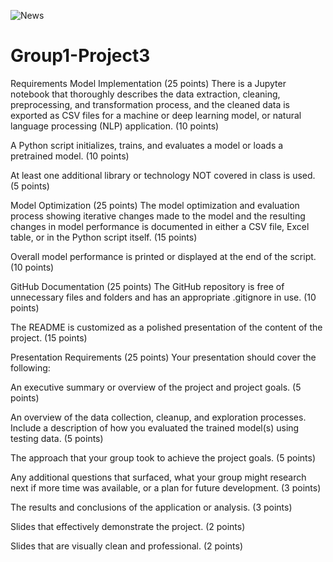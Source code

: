 ![News](https://s36667.pcdn.co/wp-content/uploads/2020/12/News-cycle-GIF-747x400-B.gif)




# Group1-Project3

Requirements
Model Implementation (25 points)
There is a Jupyter notebook that thoroughly describes the data extraction, cleaning, preprocessing, and transformation process, and the cleaned data is exported as CSV files for a machine or deep learning model, or natural language processing (NLP) application. (10 points)

A Python script initializes, trains, and evaluates a model or loads a pretrained model. (10 points)

At least one additional library or technology NOT covered in class is used. (5 points)

Model Optimization (25 points)
The model optimization and evaluation process showing iterative changes made to the model and the resulting changes in model performance is documented in either a CSV file, Excel table, or in the Python script itself. (15 points)

Overall model performance is printed or displayed at the end of the script. (10 points)

GitHub Documentation (25 points)
The GitHub repository is free of unnecessary files and folders and has an appropriate .gitignore in use. (10 points)

The README is customized as a polished presentation of the content of the project. (15 points)

Presentation Requirements (25 points)
Your presentation should cover the following:

An executive summary or overview of the project and project goals. (5 points)

An overview of the data collection, cleanup, and exploration processes. Include a description of how you evaluated the trained model(s) using testing data. (5 points)

The approach that your group took to achieve the project goals. (5 points)

Any additional questions that surfaced, what your group might research next if more time was available, or a plan for future development. (3 points)

The results and conclusions of the application or analysis. (3 points)

Slides that effectively demonstrate the project. (2 points)

Slides that are visually clean and professional. (2 points)
